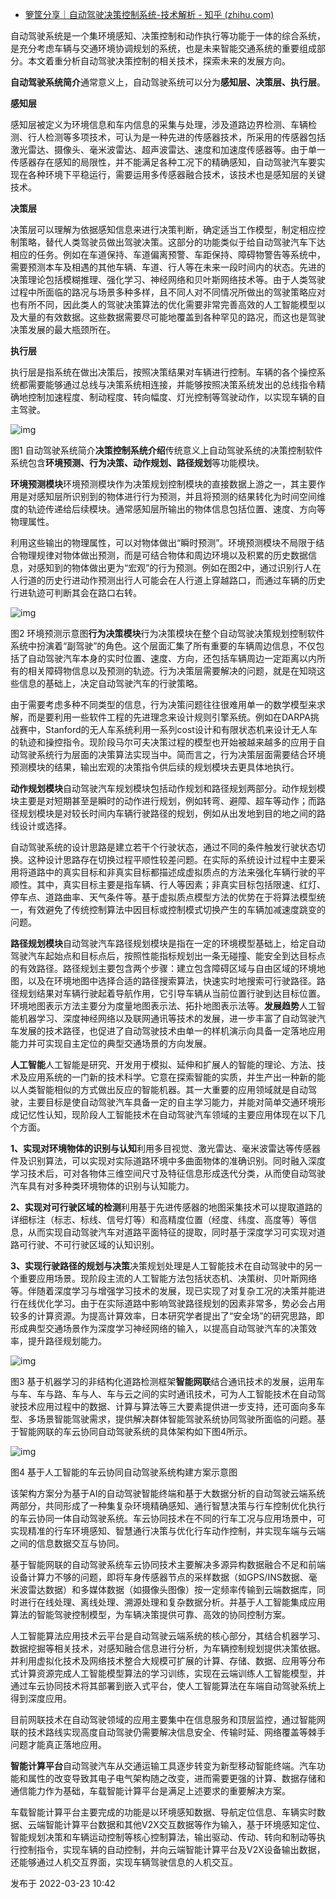 - [箩筐分享｜自动驾驶决策控制系统-技术解析 - 知乎 (zhihu.com)](https://zhuanlan.zhihu.com/p/485874775)

自动驾驶系统是一个集环境感知、决策控制和动作执行等功能于一体的综合系统，是充分考虑车辆与交通环境协调规划的系统，也是未来智能交通系统的重要组成部分。本文着重分析自动驾驶决策控制的相关技术，探索未来的发展方向。

**自动驾驶系统简介**通常意义上，自动驾驶系统可以分为**感知层、决策层、执行层**。

**感知层**

感知层被定义为环境信息和车内信息的采集与处理，涉及道路边界检测、车辆检测、行人检测等多项技术，可认为是一种先进的传感器技术，所采用的传感器包括激光雷达、摄像头、毫米波雷达、超声波雷达、速度和加速度传感器等。由于单一传感器存在感知的局限性，并不能满足各种工况下的精确感知，自动驾驶汽车要实现在各种环境下平稳运行，需要运用多传感器融合技术，该技术也是感知层的关键技术。

**决策层**

决策层可以理解为依据感知信息来进行决策判断，确定适当工作模型，制定相应控制策略，替代人类驾驶员做出驾驶决策。这部分的功能类似于给自动驾驶汽车下达相应的任务。例如在车道保持、车道偏离预警、车距保持、障碍物警告等系统中，需要预测本车及相遇的其他车辆、车道、行人等在未来一段时间内的状态。先进的决策理论包括模糊推理、强化学习、神经网络和贝叶斯网络技术等。由于人类驾驶过程中所面临的路况与场景多种多样，且不同人对不同情况所做出的驾驶策略应对也有所不同，因此类人的驾驶决策算法的优化需要非常完善高效的人工智能模型以及大量的有效数据。这些数据需要尽可能地覆盖到各种罕见的路况，而这也是驾驶决策发展的最大瓶颈所在。

**执行层**

执行层是指系统在做出决策后，按照决策结果对车辆进行控制。车辆的各个操控系统都需要能够通过总线与决策系统相连接，并能够按照决策系统发出的总线指令精确地控制加速程度、制动程度、转向幅度、灯光控制等驾驶动作，以实现车辆的自主驾驶。

![img](https://pic4.zhimg.com/80/v2-1ca21475ec3cf0cdd158efe06ff5dbc7_720w.jpg)

图1 自动驾驶系统简介**决策控制系统介绍**传统意义上自动驾驶系统的决策控制软件系统包含**环境预测、行为决策、动作规划、路径规划**等功能模块。

**环境预测模块**环境预测模块作为决策规划控制模块的直接数据上游之一，其主要作用是对感知层所识别到的物体进行行为预测，并且将预测的结果转化为时间空间维度的轨迹传递给后续模块。通常感知层所输出的物体信息包括位置、速度、方向等物理属性。

利用这些输出的物理属性，可以对物体做出“瞬时预测”。环境预测模块不局限于结合物理规律对物体做出预测，而是可结合物体和周边环境以及积累的历史数据信息，对感知到的物体做出更为“宏观”的行为预测。例如在图2中，通过识别行人在人行道的历史行进动作预测出行人可能会在人行道上穿越路口，而通过车辆的历史行进轨迹可判断其会在路口右转。

![img](https://pic1.zhimg.com/80/v2-ce971ebc32f678597fa5fd3919b94778_720w.jpg)

图2 环境预测示意图**行为决策模块**行为决策模块在整个自动驾驶决策规划控制软件系统中扮演着“副驾驶”的角色。这个层面汇集了所有重要的车辆周边信息，不仅包括了自动驾驶汽车本身的实时位置、速度、方向，还包括车辆周边一定距离以内所有的相关障碍物信息以及预测的轨迹。行为决策层需要解决的问题，就是在知晓这些信息的基础上，决定自动驾驶汽车的行驶策略。

由于需要考虑多种不同类型的信息，行为决策问题往往很难用单一的数学模型来求解，而是要利用一些软件工程的先进理念来设计规则引擎系统。例如在DARPA挑战赛中，Stanford的无人车系统利用一系列cost设计和有限状态机来设计无人车的轨迹和操控指令。现阶段马尔可夫决策过程的模型也开始被越来越多的应用于自动驾驶系统行为层面的决策算法实现当中。简而言之，行为决策层面需要结合环境预测模块的结果，输出宏观的决策指令供后续的规划模块去更具体地执行。

**动作规划模块**自动驾驶汽车规划模块包括动作规划和路径规划两部分。动作规划模块主要是对短期甚至是瞬时的动作进行规划，例如转弯、避障、超车等动作；而路径规划模块是对较长时间内车辆行驶路径的规划，例如从出发地到目的地之间的路线设计或选择。

自动驾驶系统的设计思路是建立若干个行驶状态，通过不同的条件触发行驶状态切换。这种设计思路存在切换过程平顺性较差问题。在实际的系统设计过程中主要采用将道路中的真实目标和非真实目标都描述成虚拟质点的方法来强化车辆行驶的平顺性。其中，真实目标主要是指车辆、行人等因素；非真实目标包括限速、红灯、停车点、道路曲率、天气条件等。基于虚拟质点模型方法的优势在于将算法模型统一，有效避免了传统控制算法中因目标或控制模式切换产生的车辆加减速度跳变的问题。

**路径规划模块**自动驾驶汽车路径规划模块是指在一定的环境模型基础上，给定自动驾驶汽车起始点和目标点后，按照性能指标规划出一条无碰撞、能安全到达目标点的有效路径。路径规划主要包含两个步骤：建立包含障碍区域与自由区域的环境地图，以及在环境地图中选择合适的路径搜索算法，快速实时地搜索可行驶路径。路径规划结果对车辆行驶起着导航作用，它引导车辆从当前位置行驶到达目标位置。环境地图表示方法主要分为度量地图表示法、拓扑地图表示法等。**发展趋势**人工智能机器学习、深度神经网络以及联网通讯等技术的发展，进一步丰富了自动驾驶汽车发展的技术路径，也促进了自动驾驶技术由单一的样机演示向具备一定落地应用能力并可实现自主定位的典型交通场景的方向发展。

**人工智能**人工智能是研究、开发用于模拟、延伸和扩展人的智能的理论、方法、技术及应用系统的一门新的技术科学。它意在探索智能的实质，并生产出一种新的能以人类智能相似的方式做出反应的智能机器。其一大重要的应用领域就是自动驾驶，主要目标是使自动驾驶汽车具备一定的自主学习能力，并能对简单交通环境形成记忆性认知，现阶段人工智能技术在自动驾驶汽车领域的主要应用体现在以下几个方面。

**1、实现对环境物体的识别与认知**利用多目视觉、激光雷达、毫米波雷达等传感器件及识别算法，可以实现对实际道路环境中多曲面物体的准确识别。同时融入深度学习技术后，可对各物体三维空间尺寸及特征信息形成迭代分类，从而使自动驾驶汽车具有对多种类环境物体的识别与认知能力。

**2、实现对可行驶区域的检测**利用基于先进传感器的地图采集技术可以提取道路的详细标注（标志、标线、信号灯等）和高精度位置（经度、纬度、高度等）等信息，从而实现自动驾驶汽车对道路平面特征的提取，同时基于深度学习可实现对道路可行驶、不可行驶区域的认知识别。

**3、实现行驶路径的规划与决策**决策规划处理是人工智能技术在自动驾驶中的另一个重要应用场景。现阶段主流的人工智能方法包括状态机、决策树、贝叶斯网络等。伴随着深度学习与增强学习技术的发展，现已实现了对复杂工况的决策并能进行在线优化学习。由于在实际道路中影响驾驶路径规划的因素非常多，势必会占用较多的计算资源。为提高计算效率，日本研究学者提出了“安全场”的研究思路，即形成典型交通场景作为深度学习神经网络的输入，以提高自动驾驶汽车的决策效率，提升路径规划能力。

![img](https://pic3.zhimg.com/80/v2-8ebd7cb03d9b1b41d9fa13024988d52e_720w.jpg)

图3 基于机器学习的非结构化道路检测框架**智能网联**结合通讯技术的发展，运用车与车、车与路、车与人、车与云之间的实时通讯技术，可为人工智能技术在自动驾驶技术应用过程中的数据、计算与算法等三大要素提供进一步支持，还可面向多车型、多场景智能驾驶需求，提供解决群体智能驾驶系统协同驾驶所面临的问题。基于智能网联的车云协同自动驾驶系统的具体架构如下图4所示。



![img](https://pic2.zhimg.com/80/v2-e9f48d34293ee20fec92824b1238e8cd_720w.jpg)



图4 基于人工智能的车云协同自动驾驶系统构建方案示意图

该架构方案分为基于AI的自动驾驶智能终端和基于大数据分析的自动驾驶云端系统两部分，共同形成了一种集复杂环境精确感知、通行智慧决策与行车控制优化执行的车云协同一体自动驾驶系统。车云协同技术在不同的行车工况与应用场景中，可实现精准的行车环境感知、智慧通行决策与优化行车动作控制，并实现车端与云端之间的信息数据交互与协同。

基于智能网联的自动驾驶系统车云协同技术主要解决多源异构数据融合不足和前端设备计算力不够的问题，即将车身传感器节点的采样数据（如GPS/INS数据、毫米波雷达数据）和多媒体数据（如摄像头图像）按一定频率传输到云端数据库，同时进行在线处理、离线处理、溯源处理和复杂数据分析。并基于人工智能集成应用算法的智能驾驶控制模型，为车辆决策提供可靠、高效的协同控制方案。

人工智能算法应用技术云平台是自动驾驶云端系统的核心部分，其结合机器学习、数据挖掘等相关技术，对感知融合信息进行分析，为车辆控制规划提供决策依据。并利用虚拟化技术及网络技术整合大规模可扩展的计算、存储、数据、应用等分布式计算资源完成人工智能模型算法的学习训练，实现在云端训练人工智能模型，并通过车云协同技术将其部署到嵌入式平台，使人工智能算法在车端自动驾驶系统上得到深度应用。

目前网联技术在自动驾驶领域的应用主要集中在信息服务和顶层监控，通过智能网联的技术路线实现高度自动驾驶仍需要解决信息安全、传输时延、网络覆盖等棘手问题才能真正落地应用。

**智能计算平台**自动驾驶汽车从交通运输工具逐步转变为新型移动智能终端。汽车功能和属性的改变导致其电子电气架构随之改变，进而需要更强的计算、数据存储和通信能力作为基础，车载智能计算平台是满足上述要求的重要解决方案。

车载智能计算平台主要完成的功能是以环境感知数据、导航定位信息、车辆实时数据、云端智能计算平台数据和其他V2X交互数据等作为输入，基于环境感知定位、智能规划决策和车辆运动控制等核心控制算法，输出驱动、传动、转向和制动等执行控制指令，实现车辆的自动控制，并向云端智能计算平台及V2X设备输出数据，还能够通过人机交互界面，实现车辆驾驶信息的人机交互。

发布于 2022-03-23 10:42